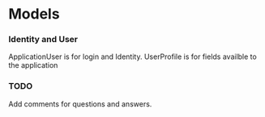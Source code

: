 # Models

### Identity and User

ApplicationUser is for login and Identity. UserProfile is for fields availble to the application

### TODO

Add comments for questions and answers.
